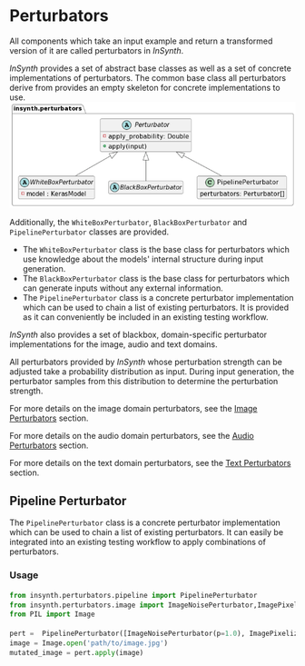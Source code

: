 # Perturbators

All components which take an input example and return a transformed version of it are called perturbators in *InSynth*.

*InSynth* provides a set of abstract base classes as well as a set of concrete implementations of perturbators. The
common base class all perturbators derive from provides an empty skeleton for concrete implementations to use.
![InSynth Perturbators Overview](../images/insynth_perturbators.png)

Additionally, the `WhiteBoxPerturbator`, `BlackBoxPerturbator` and `PipelinePerturbator` classes are provided.

- The `WhiteBoxPerturbator` class is the base class for perturbators which use knowledge about the models' internal
  structure during input generation.
- The `BlackBoxPerturbator` class is the base class for perturbators which can generate inputs without any external
  information.
- The `PipelinePerturbator` class is a concrete perturbator implementation which can be used to chain a list of existing
  perturbators. It is provided as it can conveniently be included in an existing testing workflow.

*InSynth* also provides a set of blackbox, domain-specific perturbator implementations for the image, audio and text
domains.

All perturbators provided by *InSynth* whose perturbation strength can be adjusted take a probability distribution as
input. During input generation, the perturbator samples from this distribution to determine the perturbation strength.

For more details on the image domain perturbators, see the [Image Perturbators](image_perturbators.md) section.

For more details on the audio domain perturbators, see the [Audio Perturbators](audio_perturbators.md) section.

For more details on the text domain perturbators, see the [Text Perturbators](text_perturbators.md) section.

## Pipeline Perturbator

The `PipelinePerturbator` class is a concrete perturbator implementation which can be used to chain a list of existing
perturbators. It can easily be integrated into an existing testing workflow to apply combinations of perturbators.

### Usage
```python
from insynth.perturbators.pipeline import PipelinePerturbator
from insynth.perturbators.image import ImageNoisePerturbator,ImagePixelizePerturbator
from PIL import Image

pert =  PipelinePerturbator([ImageNoisePerturbator(p=1.0), ImagePixelizePerturbator(p=1.0)])
image = Image.open('path/to/image.jpg')
mutated_image = pert.apply(image)
```